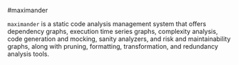 #maximander

`maximander` is a static code analysis management system that offers
dependency graphs, execution time series graphs, complexity analysis, code
generation and mocking, sanity analyzers, and risk and maintainability graphs,
along with pruning, formatting, transformation, and redundancy analysis tools.
